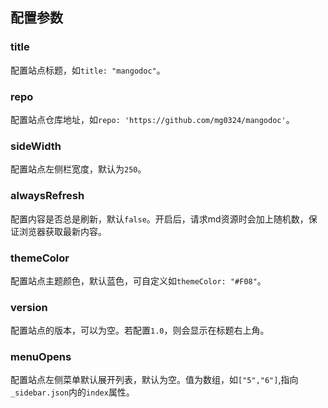 ## 配置参数
### title
配置站点标题，如`title: "mangodoc"`。
### repo
配置站点仓库地址，如`repo: 'https://github.com/mg0324/mangodoc'`。
### sideWidth
配置站点左侧栏宽度，默认为`250`。
### alwaysRefresh
配置内容是否总是刷新，默认`false`。开启后，请求md资源时会加上随机数，保证浏览器获取最新内容。
### themeColor
配置站点主题颜色，默认蓝色，可自定义如`themeColor: "#F08"`。
### version
配置站点的版本，可以为空。若配置`1.0`，则会显示在标题右上角。
### menuOpens
配置站点左侧菜单默认展开列表，默认为空。值为数组，如`["5","6"]`,指向`_sidebar.json`内的`index`属性。